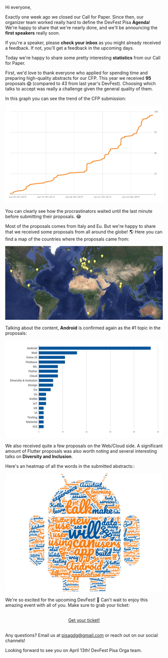 Hi everyone,

Exactly one week ago we closed our Call for Paper. Since then, our organizer team worked really hard to define the DevFest Pisa **Agenda**! We're happy to share that we're nearly done, and we'll be announcing the **first speakers** really soon.

If you're a speaker, please **check your inbox** as you might already received a feedback. If not, you'll get a feedback in the upcoming days.

Today we're happy to share some pretty interesting **statistics** from our Call for Paper.

First, we'd love to thank everyone who applied for spending time and preparing high-quality abstracts for our CFP. This year we received **95** proposals 😱 (compared to 43 from last year's DevFest). Choosing which talks to accept was really a challenge given the general quality of them.

In this graph you can see the trend of the CFP submission: 

![graph1](/images/posts/cfp-graph1.png)

You can clearly see how the procrastinators waited until the last minute before submitting their proposals. 😂

Most of the proposals comes from Italy and Eu. But we're happy to share that we received some proposals from all around the globe! 🌎 Here you can find a map of the countries where the proposals came from:

[![map](/images/posts/cfp-map.jpg)](https://www.mapyourlist.com/share/dasljoJn9V)

Talking about the content, **Android** is confirmed again as the #1 topic in the proposals:

![graph2](/images/posts/cfp-graph2.png)

We also received quite a few proposals on the Web/Cloud side. A significant amount of Flutter proposals was also worth noting and several interesting talks on **Diversity and Inclusion**. 

Here's an heatmap of all the words in the submitted abstracts::

![heatmap](/images/posts/cfp-heatmap.png)

We're so excited for the upcoming DevFest! 💪 Can't wait to enjoy this amazing event with all of you. Make sure to grab your ticket:

<br/>
<div style="text-align: center;">
<a href="http://bit.ly/dfpi19-tickets" target="_blank" class="style-scope header-content">
  <paper-button primary animated role="button" tabindex="0">Get your ticket!</paper-button>
</a>
</div>
<br/>

Any questions? Email us at [pisagdg@gmail.com](mailto:pisagdg+devfest@gmail.com) or reach out on our social channels!

Looking forward to see you on April 13th!
DevFest Pisa Orga team.